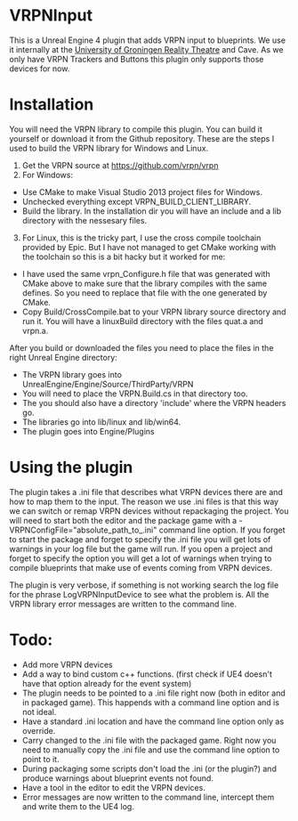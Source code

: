 # VRPNInput
This is a Unreal Engine 4 plugin that adds VRPN input to blueprints. We use it internally at the [University of Groningen Reality Theatre](http://www.rug.nl/science-and-society/centre-for-information-technology/research/hpcv/) and Cave.
As we only have VRPN Trackers and Buttons this plugin only supports those devices for now.

# Installation
You will need the VRPN library to compile this plugin. You can build it yourself or download it from the Github repository.
These are the steps I used to build the VRPN library for Windows and Linux.

1. Get the VRPN source at https://github.com/vrpn/vrpn
2. For Windows:
 * Use CMake to make Visual Studio 2013 project files for Windows.
 * Unchecked everything except VRPN_BUILD_CLIENT_LIBRARY.
 * Build the library. In the installation dir you will have an include and a lib directory with the nessesary files.
3. For Linux, this is the tricky part, I use the cross compile toolchain provided by Epic. But I have not managed to get CMake working with the toolchain so this is a bit hacky but it worked for me:
 * I have used the same vrpn_Configure.h file that was generated with CMake above to make sure that the library compiles with the same defines. So you need to replace that file with the one generated by CMake.
 * Copy Build/CrossCompile.bat to your VRPN library source directory and run it. You will have a linuxBuild directory with the files quat.a and vrpn.a.
 
After you build or downloaded the files you need to place the files in the right Unreal Engine directory:
* The VRPN library goes into UnrealEngine/Engine/Source/ThirdParty/VRPN
 * You will need to place the VRPN.Build.cs in that directory too.
 * The you should also have a directory 'include' where the VRPN headers go.
 * The libraries go into lib/linux and lib/win64.
* The plugin goes into Engine/Plugins

# Using the plugin
The plugin takes a .ini file that describes what VRPN devices there are and how to map them to the input.
The reason we use .ini files is that this way we can switch or remap VRPN devices without repackaging the project.
You will need to start both the editor and the package game with a -VRPNConfigFile="absolute_path_to_.ini" command line option.
If you forget to start the package and forget to specify the .ini file you will get lots of warnings in your log file but the game will run.
If you open a project and forget to specify the option you will get a lot of warnings when trying to compile blueprints that make use of events coming from VRPN devices.

The plugin is very verbose, if something is not working search the log file for the phrase LogVRPNInputDevice to see what the problem is.
All the VRPN library error messages are written to the command line.

# Todo:
* Add more VRPN devices
* Add a way to bind custom c++ functions. (first check if UE4 doesn't have that option already for the event system)
* The plugin needs to be pointed to a .ini file right now (both in editor and in packaged game). This happends with a command line option and is not ideal.
 * Have a standard .ini location and have the command line option only as override.
 * Carry changed to the .ini file with the packaged game. Right now you need to manually copy the .ini file and use the command line option to point to it.
 * During packaging some scripts don't load the .ini (or the plugin?) and produce warnings about blueprint events not found.
 * Have a tool in the editor to edit the VRPN devices.
* Error messages are now written to the command line, intercept them and write them to the UE4 log.
